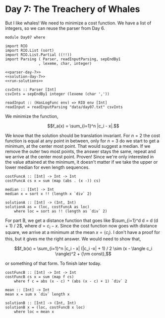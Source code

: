 # Day 7: The Treachery of Whales
But I like whales! We need to minimize a cost function. We have a list of integers, so we can reuse the parser from Day 6.

``` {.haskell file=app/Day07.hs}
module Day07 where

import RIO
import RIO.List (sort)
import RIO.List.Partial ((!!))
import Parsing ( Parser, readInputParsing, sepEndBy1
               , lexeme, char, integer)

<<parser-day-7>>
<<solution-day-7>>
<<run-solutions>>
```

``` {.haskell #parser-day-7}
csvInts :: Parser [Int]
csvInts = sepEndBy1 integer (lexeme (char ','))

readInput :: (HasLogFunc env) => RIO env [Int]
readInput = readInputParsing "data/day07.txt" csvInts
```

We minimize the function,

$$f_a(x) = \sum_{i=1}^n |c_i - x|.$$

We know that the solution should be translation invariant. For $n=2$ the cost function is equal at any point in between, only for $n=3$ do we start to get a minimum, at the center most point. That would suggest a median. If we remove the outer two most points, the answer stays the same, repeat and we arrive at the center most point. Proven! Since we're only interested in the value attained at the minimum, it doesn't matter if we take the upper or lower median for even length sequences.

``` {.haskell #solution-day-7}
costFuncA :: [Int] -> Int -> Int
costFuncA cs x = sum (map (abs . (x -)) cs)

median :: [Int] -> Int
median x = sort x !! (length x `div` 2)

solutionA :: [Int] -> (Int, Int)
solutionA as = (loc, costFuncA as loc)
    where loc = sort as !! (length as `div` 2)
```

For part B, we get a distance function that goes like $\sum_{i=1}^d d = d (d + 1) / 2$, where $d = c_i - x$. Since the cost function now goes with distance square, we arrive at a minimum at the mean $x = \langle c_i \rangle$. I don't have a proof for this, but it gives me the right answer. We would need to show that,

$$f_b(x) = \sum_{i=1}^n |c_i - x| (|c_i -x| + 1) / 2 \sim (x - \langle c_i \rangle)^2 + {\rm const},$$

or something of that form. To finish later today.

``` {.haskell #solution-day-7}
costFuncB :: [Int] -> Int -> Int
costFuncB cs x = sum (map f cs)
    where f c = abs (x - c) * (abs (x - c) + 1) `div` 2

mean :: [Int] -> Int
mean x = sum x `div` length x

solutionB :: [Int] -> (Int, Int)
solutionB x = (loc, costFuncB x loc)
    where loc = mean x
```
